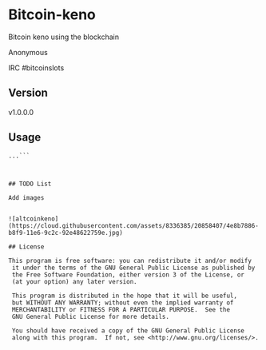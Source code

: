 # Bitcoin-keno
Bitcoin keno using the blockchain

Anonymous 

IRC #bitcoinslots
## Version 

v1.0.0.0

## Usage 
```$ git clone https://github.com/Jfaler/Palletizer.git
...```



## TODO List

Add images


![altcoinkeno](https://cloud.githubusercontent.com/assets/8336385/20858407/4e8b7886-b8f9-11e6-9c2c-92e48622759e.jpg)

## License 

This program is free software: you can redistribute it and/or modify
 it under the terms of the GNU General Public License as published by
 the Free Software Foundation, either version 3 of the License, or
 (at your option) any later version.

 This program is distributed in the hope that it will be useful,
 but WITHOUT ANY WARRANTY; without even the implied warranty of
 MERCHANTABILITY or FITNESS FOR A PARTICULAR PURPOSE.  See the
 GNU General Public License for more details.

 You should have received a copy of the GNU General Public License
 along with this program.  If not, see <http://www.gnu.org/licenses/>.
